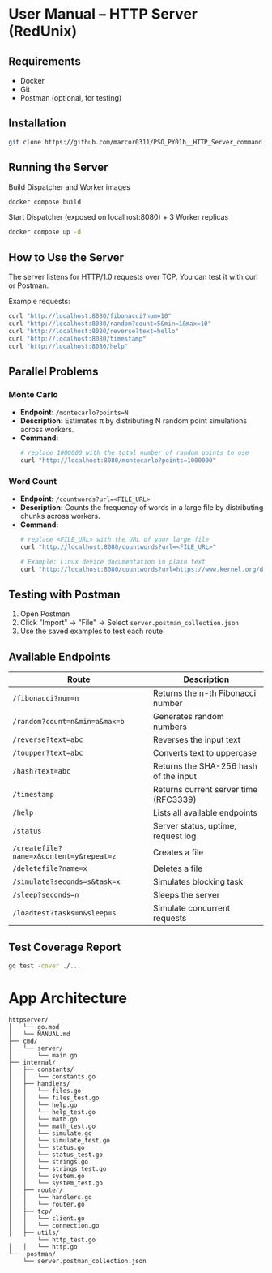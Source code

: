 # User Manual – HTTP Server (RedUnix)

## Requirements
- Docker
- Git
- Postman (optional, for testing)

## Installation

```bash
git clone https://github.com/marcor0311/PSO_PY01b__HTTP_Server_command.git
```

## Running the Server

Build Dispatcher and Worker images
```bash
docker compose build
```

Start Dispatcher (exposed on localhost:8080) + 3 Worker replicas
```bash
docker compose up -d
```

## How to Use the Server

The server listens for HTTP/1.0 requests over TCP. You can test it with curl or Postman.

Example requests:

```bash
curl "http://localhost:8080/fibonacci?num=10"
curl "http://localhost:8080/random?count=5&min=1&max=10"
curl "http://localhost:8080/reverse?text=hello"
curl "http://localhost:8080/timestamp"
curl "http://localhost:8080/help"
```


## Parallel Problems

### Monte Carlo 
- **Endpoint:** `/montecarlo?points=N`
- **Description:** Estimates π by distributing N random point simulations across workers.
- **Command:**
  ```bash
  # replace 1000000 with the total number of random points to use
  curl "http://localhost:8080/montecarlo?points=1000000"
  ```

### Word Count
- **Endpoint:** `/countwords?url=<FILE_URL>`
- **Description:** Counts the frequency of words in a large file by distributing chunks across workers.
- **Command:**
  ```bash
  # replace <FILE_URL> with the URL of your large file
  curl "http://localhost:8080/countwords?url=<FILE_URL>"
  ```
  ```bash
  # Example: Linux device documentation in plain text
  curl "http://localhost:8080/countwords?url=https://www.kernel.org/doc/Documentation/admin-guide/devices.txt"
  ```


## Testing with Postman

1. Open Postman
2. Click "Import" → "File" → Select `server.postman_collection.json`
3. Use the saved examples to test each route

## Available Endpoints

| Route                                   | Description                                |
| --------------------------------------- | ------------------------------------------ |
| `/fibonacci?num=n`                      | Returns the n-th Fibonacci number          |
| `/random?count=n&min=a&max=b`           | Generates random numbers                   |
| `/reverse?text=abc`                     | Reverses the input text                    |
| `/toupper?text=abc`                     | Converts text to uppercase                 |
| `/hash?text=abc`                        | Returns the SHA-256 hash of the input      |
| `/timestamp`                            | Returns current server time (RFC3339)      |
| `/help`                                 | Lists all available endpoints              |
| `/status`                               | Server status, uptime, request log         |
| `/createfile?name=x&content=y&repeat=z` | Creates a file                             |
| `/deletefile?name=x`                    | Deletes a file                             |
| `/simulate?seconds=s&task=x`            | Simulates blocking task                    |
| `/sleep?seconds=n`                      | Sleeps the server                          |
| `/loadtest?tasks=n&sleep=s`             | Simulate concurrent requests               |


## Test Coverage Report

```bash
go test -cover ./...
```

# App Architecture 
```
httpserver/
│   └── go.mod
│   └── MANUAL.md
├── cmd/
│   └── server/
│       └── main.go
├── internal/
│   ├── constants/
│   │   └── constants.go
│   ├── handlers/
│   │   └── files.go
│   │   └── files_test.go
│   │   └── help.go
│   │   └── help_test.go
│   │   └── math.go
│   │   └── math_test.go
│   │   └── simulate.go
│   │   └── simulate_test.go
│   │   └── status.go
│   │   └── status_test.go
│   │   └── strings.go
│   │   └── strings_test.go
│   │   └── system.go
│   │   └── system_test.go
│   ├── router/
│   │   └── handlers.go
│   │   └── router.go
│   ├── tcp/
│   │   └── client.go
│   │   └── connection.go
│   ├── utils/
        └── http_test.go
│   │   └── http.go
└──  postman/
    └── server.postman_collection.json

```
